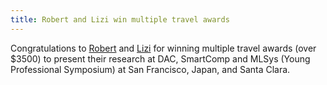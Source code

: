 ```yaml
---
title: Robert and Lizi win multiple travel awards
---
```


Congratulations to [Robert](https://wiscad.github.io/wiscad/members/robert-viramontes.html) and [Lizi](https://wiscad.github.io/wiscad/members/lizi-zhang.html) for winning multiple travel awards (over $3500) to present their research at DAC, SmartComp and MLSys (Young Professional Symposium) at San Francisco, Japan, and Santa Clara.
